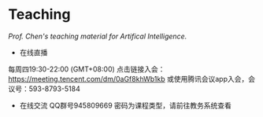 # Teaching

*Prof. Chen's teaching material for Artifical Intelligence.*


- 在线直播

每周四19:30-22:00 (GMT+08:00) 
点击链接入会：
https://meeting.tencent.com/dm/0aGf8khWb1kb
或使用腾讯会议app入会，会议号：593-8793-5184

- 在线交流
QQ群号945809669
密码为课程类型，请前往教务系统查看
